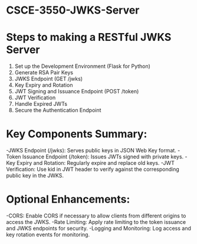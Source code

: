 # CSCE-3550-JWKS-Server

# Steps to making a RESTful JWKS Server
1. Set up the Development Environment (Flask for Python)
2. Generate RSA Pair Keys
3. JWKS Endpoint (GET /jwks)
4. Key Expiry and Rotation
5. JWT Signing and Issuance Endpoint (POST /token)
6. JWT Verification
7. Handle Expired JWTs
8. Secure the Authentication Endpoint

# Key Components Summary:
-JWKS Endpoint (/jwks): Serves public keys in JSON Web Key format.
-Token Issuance Endpoint (/token): Issues JWTs signed with private keys.
-Key Expiry and Rotation: Regularly expire and replace old keys.
-JWT Verification: Use kid in JWT header to verify against the corresponding public key in the JWKS.

# Optional Enhancements:
-CORS: Enable CORS if necessary to allow clients from different origins to access the JWKS.
-Rate Limiting: Apply rate limiting to the token issuance and JWKS endpoints for security.
-Logging and Monitoring: Log access and key rotation events for monitoring.
